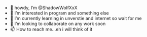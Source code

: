 - 👋 howdy, I’m @ShadowWolfXxX
- 👀 I’m interested in program and something else
- 🌱 I’m currently learning in unverstie and internet so wait for me 
- 💞️ I’m looking to collaborate on any work soon
- 📫 How to reach me...eh i will think of it 
